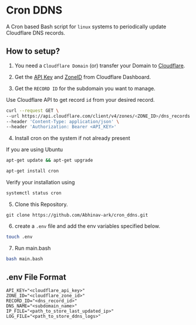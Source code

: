 # Cron DDNS
A Cron based Bash script for `linux` systems to periodically update Cloudflare DNS records.

## How to setup?
1. You need a `Cloudflare Domain` (or) transfer your Domain to [Cloudflare](https://developers.cloudflare.com/registrar/get-started/transfer-domain-to-cloudflare/).
   
2. Get the [API Key](https://developers.cloudflare.com/fundamentals/api/get-started/create-token/) and [ZoneID](https://developers.cloudflare.com/fundamentals/setup/find-account-and-zone-ids/) from Cloudflare Dashboard.

3. Get the `RECORD ID` for the subdomain you want to manage.

Use Cloudflare API to get record `id` from your desired record.
```bash
curl --request GET \
--url https://api.cloudflare.com/client/v4/zones/<ZONE_ID>/dns_records \
--header 'Content-Type: application/json' \
--header 'Authorization: Bearer <API_KEY>'
```

4. Install cron on the system if not already present

If you are using Ubuntu
```bash
apt-get update && apt-get upgrade
```
```bash
apt-get install cron
```
Verify your installation using
```bash
systemctl status cron
```

5. Clone this Repository.
```git
git clone https://github.com/Abhinav-ark/cron_ddns.git
```

6. create a `.env` file and add the env variables specified below.
```bash
touch .env
```

7. Run main.bash
```bash
bash main.bash
```

## .env File Format
```.env
API_KEY="<cloudflare_api_key>"
ZONE_ID="<cloudflare_zone_id>"
RECORD_ID="<dns_record_id>"
DNS_NAME="<subdomain_name>"
IP_FILE="<path_to_store_last_updated_ip>"
LOG_FILE="<path_to_store_ddns_logs>"
```
